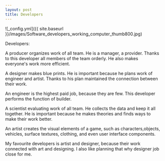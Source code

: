 ```yaml
---
layout: post
title: Developers
---
```


![_config.yml]({{ site.baseurl }}/images/Software_developers_working_computer_thumb800.jpg)


Developers:

A producer organizes work of all team. He is a manager, a provider. Thanks to this developer all members of the team orderly. He also makes everyone's work more efficient.

A designer makes blue prints. He is important because he plans work of engineer and artist. Thanks to his plan maintained the connection between their work.

An engineer is the highest paid job, because they are few. This developer performs the function of builder.

A scientist evaluating work of all team. He collects the data and keep it all together. He is important because he makes theories and finds ways to make their work better.

An artist creates the visual elements of a game, such as characters,objects, vehicles, surface textures, clothing, and even user interface components. 

My favourite developers is artist and designer, because their work connected with art and designing. I also like planning that why designer job close for me.
